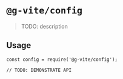 # `@g-vite/config`

> TODO: description

## Usage

```
const config = require('@g-vite/config');

// TODO: DEMONSTRATE API
```

